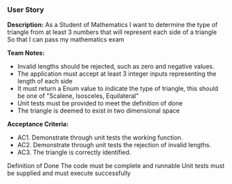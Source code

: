 ### User Story

**Description:**
As a Student of Mathematics
I want to determine the type of triangle from at least 3 numbers that will represent each side of a triangle
So that I can pass my mathematics exam

**Team Notes:**
* Invalid lengths should be rejected, such as zero and negative values.
* The application must accept at least 3 integer inputs representing the length of each side
* It must return a Enum value to indicate the type of triangle, this should be one of "Scalene, Isosceles, Equilateral"
* Unit tests must be provided to meet the definition of done
* The triangle is deemed to exist in two dimensional space

**Acceptance Criteria:**
* AC1. Demonstrate through unit tests the working function.
* AC2. Demonstrate through unit tests the rejection of invalid lengths.
* AC3. The triangle is correctly identified.

Definition of Done
The code must be complete and runnable
Unit tests must be supplied and must execute successfully
